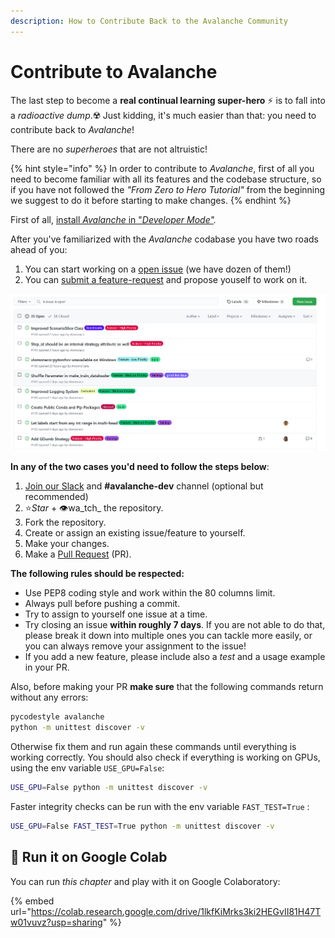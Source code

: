 ```yaml
---
description: How to Contribute Back to the Avalanche Community
---
```


# Contribute to Avalanche

The last step to become a **real continual learning super-hero** ⚡ is to fall into a _radioactive dump_.☢️ Just kidding, it's much easier than that: you need to contribute back to _Avalanche_!

There are no _superheroes_ that are not altruistic!

{% hint style="info" %}
In order to contribute to _Avalanche_, first of all you need to become familiar with all its features and the codebase structure, so if you have not followed the _"From Zero to Hero Tutorial"_ from the beginning we suggest to do it before starting to make changes.
{% endhint %}

First of all, [install _Avalanche_ in "_Developer Mode"_](../getting-started-1/1.-how-to-install.md#developer-mode-install)_._

After you've familiarized with the _Avalanche_ codabase you have two roads ahead of you:

1. You can start working on a [open issue](../questions-and-issues/add-your-issue.md) \(we have dozen of them!\)
2. You can [submit a feature-request](../questions-and-issues/request-a-feature.md) and propose youself to work on it.

![Examples of Avalanche Issues available on GitHub](../.gitbook/assets/issues.png)

**In any of the two cases you'd need to follow the steps below**:

1. [Join our Slack](https://join.slack.com/t/continualai/shared_invite/enQtNjQxNDYwMzkxNzk0LTBhYjg2MjM0YTM2OWRkNDYzOGE0ZTIzNDQ0ZGMzNDE3ZGUxNTZmNmM1YzJiYzgwMTkyZDQxYTlkMTI3NzZkNjU) and **\#avalanche-dev** channel \(optional but recommended\)
2. ⭐_Star_ + 👁️wa_tch_ the repository.
3. Fork the repository.
4. Create or assign an existing issue/feature to yourself.
5. Make your changes.
6. Make a [Pull Request](https://docs.github.com/en/free-pro-team@latest/github/collaborating-with-issues-and-pull-requests/about-pull-requests) \(PR\).

**The following rules should be respected:**

* Use PEP8 coding style and work within the 80 columns limit.
* Always pull before pushing a commit.
* Try to assign to yourself one issue at a time.
* Try closing an issue **within roughly 7 days**. If you are not able to do that, please break it down into multiple ones you can tackle more easily, or you can always remove your assignment to the issue!
* If you add a new feature, please include also a _test_ and a usage example in your PR.

Also, before making your PR **make sure** that the following commands return without any errors:

```bash
pycodestyle avalanche
python -m unittest discover -v
```

Otherwise fix them and run again these commands until everything is working correctly. You should also  check if everything is working on GPUs, using the env variable `USE_GPU=False`: 

```bash
USE_GPU=False python -m unittest discover -v
```

Faster integrity checks can be run with the env variable `FAST_TEST=True` :

```bash
USE_GPU=False FAST_TEST=True python -m unittest discover -v
```

## 🤝 Run it on Google Colab

You can run _this chapter_ and play with it on Google Colaboratory:

{% embed url="https://colab.research.google.com/drive/1lkfKiMrks3ki2HEGvII81H47Tw01vuvz?usp=sharing" %}

